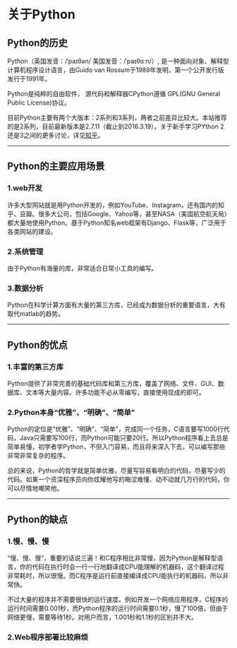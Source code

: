 # 关于Python

## Python的历史

Python（英国发音：/ˈpaɪθən/ 美国发音：/ˈpaɪθɑːn/）, 是一种面向对象、解释型计算机程序设计语言，由Guido van Rossum于1989年发明，第一个公开发行版发行于1991年。

Python是纯粹的自由软件， 源代码和解释器CPython遵循 GPL(GNU General Public License)协议。

目前Python主要有两个大版本：2系列和3系列，两者之前差异比较大。本站推荐的是2系列，目前最新版本是2.7.11（截止到2016.3.19）。关于新手学习PYthon 2还是3之间的更多讨论，详见[知乎](https://www.zhihu.com/question/21361360)。

-----

## Python的主要应用场景
### 1.web开发
许多大型网站就是用Python开发的，例如YouTube、Instagram，还有国内的知乎、豆瓣。很多大公司，包括Google、Yahoo等，甚至NASA（美国航空航天局）都大量地使用Python。基于Python知名web框架有Django、Flask等，广泛用于各类网站的建设。

### 2.系统管理
由于Python有海量的库，非常适合日常小工具的编写。

### 3.数据分析
Python在科学计算方面有大量的第三方库，已经成为数据分析的重要语言，大有取代matlab的趋势。

-----

## Python的优点
### 1.丰富的第三方库
Python提供了非常完善的基础代码库和第三方库，覆盖了网络、文件、GUI、数据库、文本等大量内容。许多功能不必从零编写，直接使用现成的即可。

### 2.Python本身“优雅”、“明确”、“简单”
Python的定位是“优雅”、“明确”、“简单”，完成同一个任务，C语言要写1000行代码，Java只需要写100行，而Python可能只要20行。所以Python程序看上去总是简单易懂，初学者学Python，不但入门容易，而且将来深入下去，可以编写那些非常非常复杂的程序。

总的来说，Python的哲学就是简单优雅，尽量写容易看明白的代码，尽量写少的代码。如果一个资深程序员向你炫耀他写的晦涩难懂、动不动就几万行的代码，你可以尽情地嘲笑他。

------

## Python的缺点
### 1.慢、慢、慢
“慢、慢、慢”，重要的话说三遍！和C程序相比非常慢，因为Python是解释型语言，你的代码在执行时会一行一行地翻译成CPU能理解的机器码，这个翻译过程非常耗时，所以很慢。而C程序是运行前直接编译成CPU能执行的机器码，所以非常快。

不过大量的程序并不需要很快的运行速度。例如开发一个网络应用程序，C程序的运行时间需要0.001秒，而Python程序的运行时间需要0.1秒，慢了100倍，但由于网络更慢，需要等待1秒。对用户而言，1.001秒和1.1秒的区别并不大。

### 2.Web程序部署比较麻烦
